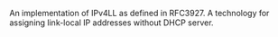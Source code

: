 An implementation of IPv4LL as defined in RFC3927.
A technology for assigning link-local IP addresses without DHCP server.
